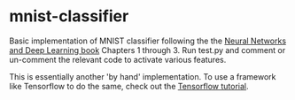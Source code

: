 # mnist-classifier

Basic implementation of MNIST classifier following the the [Neural Networks and Deep Learning book](https://neuralnetworksanddeeplearning.com) Chapters 1 through 3. Run test.py and comment or un-comment the relevant code to activate various features.

This is essentially another 'by hand' implementation. To use a framework like Tensorflow to do the same, check out the [Tensorflow tutorial](https://www.tensorflow.org/tutorials/layers).
